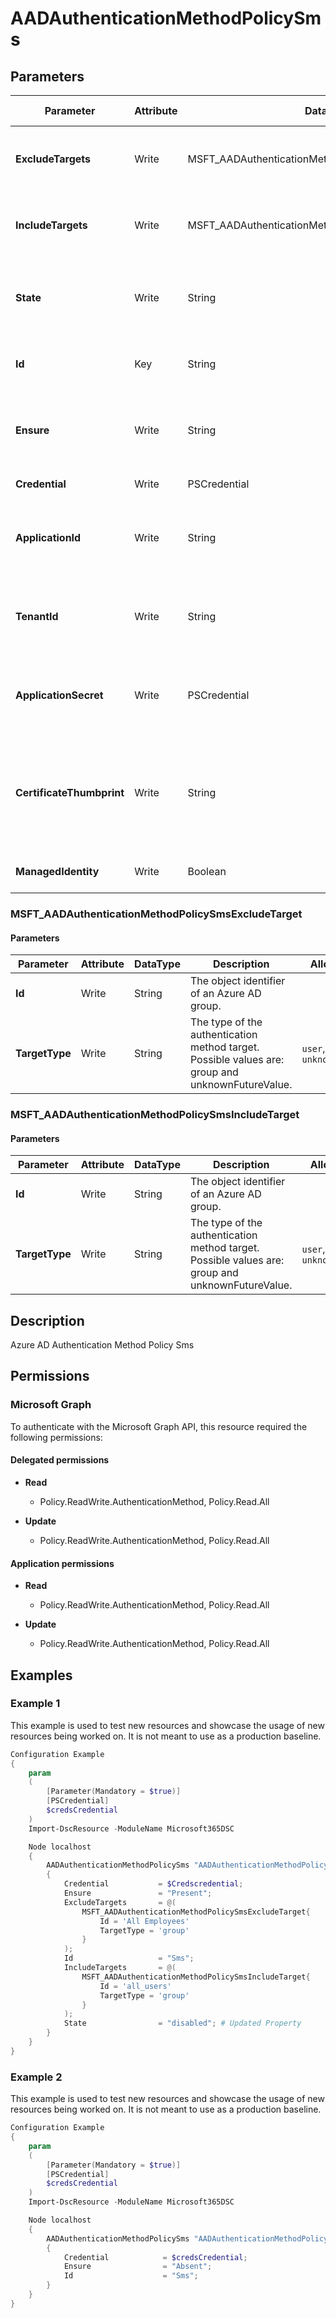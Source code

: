 ﻿# AADAuthenticationMethodPolicySms

## Parameters

| Parameter | Attribute | DataType | Description | Allowed Values |
| --- | --- | --- | --- | --- |
| **ExcludeTargets** | Write | MSFT_AADAuthenticationMethodPolicySmsExcludeTarget[] | Displayname of the groups of users that are excluded from a policy. | |
| **IncludeTargets** | Write | MSFT_AADAuthenticationMethodPolicySmsIncludeTarget[] | Displayname of the groups of users that are included from a policy. | |
| **State** | Write | String | The state of the policy. Possible values are: enabled, disabled. | `enabled`, `disabled` |
| **Id** | Key | String | The unique identifier for an entity. Read-only. | |
| **Ensure** | Write | String | Present ensures the policy exists, absent ensures it is removed. | `Present`, `Absent` |
| **Credential** | Write | PSCredential | Credentials of the Admin | |
| **ApplicationId** | Write | String | Id of the Azure Active Directory application to authenticate with. | |
| **TenantId** | Write | String | Id of the Azure Active Directory tenant used for authentication. | |
| **ApplicationSecret** | Write | PSCredential | Secret of the Azure Active Directory tenant used for authentication. | |
| **CertificateThumbprint** | Write | String | Thumbprint of the Azure Active Directory application's authentication certificate to use for authentication. | |
| **ManagedIdentity** | Write | Boolean | Managed ID being used for authentication. | |

### MSFT_AADAuthenticationMethodPolicySmsExcludeTarget

#### Parameters

| Parameter | Attribute | DataType | Description | Allowed Values |
| --- | --- | --- | --- | --- |
| **Id** | Write | String | The object identifier of an Azure AD group. | |
| **TargetType** | Write | String | The type of the authentication method target. Possible values are: group and unknownFutureValue. | `user`, `group`, `unknownFutureValue` |

### MSFT_AADAuthenticationMethodPolicySmsIncludeTarget

#### Parameters

| Parameter | Attribute | DataType | Description | Allowed Values |
| --- | --- | --- | --- | --- |
| **Id** | Write | String | The object identifier of an Azure AD group. | |
| **TargetType** | Write | String | The type of the authentication method target. Possible values are: group and unknownFutureValue. | `user`, `group`, `unknownFutureValue` |


## Description

Azure AD Authentication Method Policy Sms

## Permissions

### Microsoft Graph

To authenticate with the Microsoft Graph API, this resource required the following permissions:

#### Delegated permissions

- **Read**

    - Policy.ReadWrite.AuthenticationMethod, Policy.Read.All

- **Update**

    - Policy.ReadWrite.AuthenticationMethod, Policy.Read.All

#### Application permissions

- **Read**

    - Policy.ReadWrite.AuthenticationMethod, Policy.Read.All

- **Update**

    - Policy.ReadWrite.AuthenticationMethod, Policy.Read.All

## Examples

### Example 1

This example is used to test new resources and showcase the usage of new resources being worked on.
It is not meant to use as a production baseline.

```powershell
Configuration Example
{
    param
    (
        [Parameter(Mandatory = $true)]
        [PSCredential]
        $credsCredential
    )
    Import-DscResource -ModuleName Microsoft365DSC

    Node localhost
    {
        AADAuthenticationMethodPolicySms "AADAuthenticationMethodPolicySms-Sms"
        {
            Credential           = $Credscredential;
            Ensure               = "Present";
            ExcludeTargets       = @(
                MSFT_AADAuthenticationMethodPolicySmsExcludeTarget{
                    Id = 'All Employees'
                    TargetType = 'group'
                }
            );
            Id                   = "Sms";
            IncludeTargets       = @(
                MSFT_AADAuthenticationMethodPolicySmsIncludeTarget{
                    Id = 'all_users'
                    TargetType = 'group'
                }
            );
            State                = "disabled"; # Updated Property
        }
    }
}
```

### Example 2

This example is used to test new resources and showcase the usage of new resources being worked on.
It is not meant to use as a production baseline.

```powershell
Configuration Example
{
    param
    (
        [Parameter(Mandatory = $true)]
        [PSCredential]
        $credsCredential
    )
    Import-DscResource -ModuleName Microsoft365DSC

    Node localhost
    {
        AADAuthenticationMethodPolicySms "AADAuthenticationMethodPolicySms-Sms"
        {
            Credential            = $credsCredential;
            Ensure                = "Absent";
            Id                    = "Sms";
        }
    }
}
```

